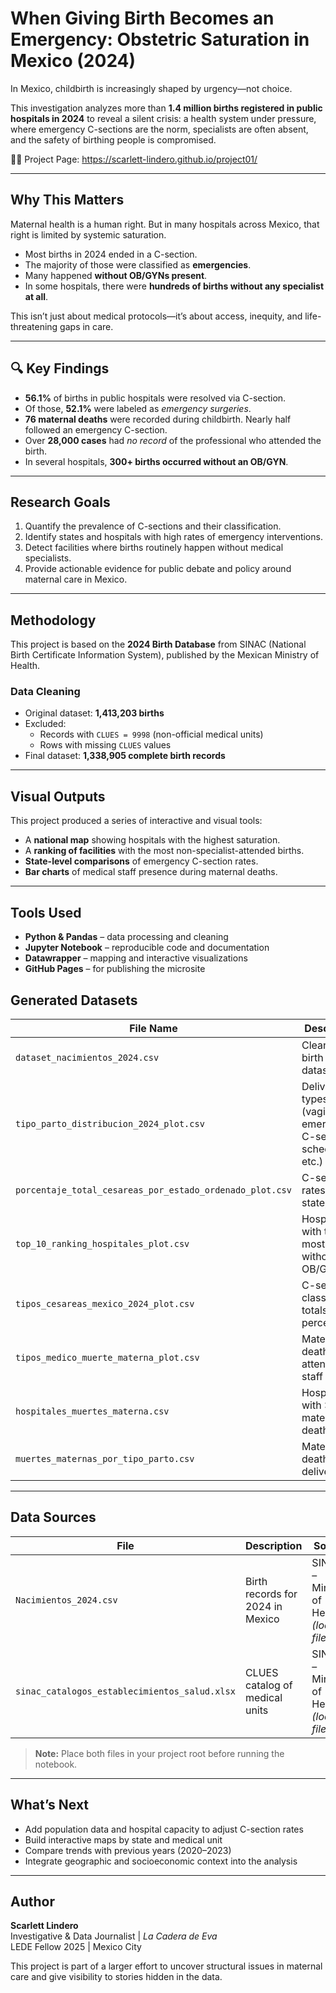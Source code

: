 # When Giving Birth Becomes an Emergency: Obstetric Saturation in Mexico (2024)

In Mexico, childbirth is increasingly shaped by urgency—not choice.

This investigation analyzes more than **1.4 million births registered in public hospitals in 2024** to reveal a silent crisis: a health system under pressure, where emergency C-sections are the norm, specialists are often absent, and the safety of birthing people is compromised.

🤰🏻 Project Page: https://scarlett-lindero.github.io/project01/

---

## Why This Matters

Maternal health is a human right. But in many hospitals across Mexico, that right is limited by systemic saturation.

- Most births in 2024 ended in a C-section.
- The majority of those were classified as **emergencies**.
- Many happened **without OB/GYNs present**.
- In some hospitals, there were **hundreds of births without any specialist at all**.

This isn’t just about medical protocols—it’s about access, inequity, and life-threatening gaps in care.

---

## 🔍 Key Findings

- **56.1%** of births in public hospitals were resolved via C-section.  
- Of those, **52.1%** were labeled as *emergency surgeries*.  
- **76 maternal deaths** were recorded during childbirth. Nearly half followed an emergency C-section.  
- Over **28,000 cases** had *no record* of the professional who attended the birth.  
- In several hospitals, **300+ births occurred without an OB/GYN**.

---

## Research Goals

1. Quantify the prevalence of C-sections and their classification.  
2. Identify states and hospitals with high rates of emergency interventions.  
3. Detect facilities where births routinely happen without medical specialists.  
4. Provide actionable evidence for public debate and policy around maternal care in Mexico.

---

## Methodology 

This project is based on the **2024 Birth Database** from SINAC (National Birth Certificate Information System), published by the Mexican Ministry of Health.

### Data Cleaning

- Original dataset: **1,413,203 births**  
- Excluded:
  - Records with `CLUES = 9998` (non-official medical units)
  - Rows with missing `CLUES` values
- Final dataset: **1,338,905 complete birth records**  

---

## Visual Outputs

This project produced a series of interactive and visual tools:

- A **national map** showing hospitals with the highest saturation.
- A **ranking of facilities** with the most non-specialist-attended births.
- **State-level comparisons** of emergency C-section rates.
- **Bar charts** of medical staff presence during maternal deaths.

---

## Tools Used

- **Python & Pandas** – data processing and cleaning  
- **Jupyter Notebook** – reproducible code and documentation  
- **Datawrapper** – mapping and interactive visualizations  
- **GitHub Pages** – for publishing the microsite  

## Generated Datasets

| File Name                                       | Description                                                              |
|------------------------------------------------|--------------------------------------------------------------------------|
| `dataset_nacimientos_2024.csv`                 | Cleaned birth records dataset                                            |
| `tipo_parto_distribucion_2024_plot.csv`        | Delivery types (vaginal, emergency C-section, scheduled, etc.)          |
| `porcentaje_total_cesareas_por_estado_ordenado_plot.csv` | C-section rates by state, ranked                                 |
| `top_10_ranking_hospitales_plot.csv`           | Hospitals with the most births without OB/GYN                           |
| `tipos_cesareas_mexico_2024_plot.csv`          | C-section classification totals and percentages                         |
| `tipos_medico_muerte_materna_plot.csv`         | Maternal deaths by attending staff type                                 |
| `hospitales_muertes_materna.csv`               | Hospitals with >2 maternal deaths                                        |
| `muertes_maternas_por_tipo_parto.csv`          | Maternal deaths by delivery type                                        |

---

## Data Sources

| File                                           | Description                                | Source                                     |
|------------------------------------------------|--------------------------------------------|--------------------------------------------|
| `Nacimientos_2024.csv`                         | Birth records for 2024 in Mexico           | SINAC – Ministry of Health *(local file)*  |
| `sinac_catalogos_establecimientos_salud.xlsx`  | CLUES catalog of medical units             | SINAC – Ministry of Health *(local file)*  |

> **Note:** Place both files in your project root before running the notebook.

---

## What’s Next

- Add population data and hospital capacity to adjust C-section rates  
- Build interactive maps by state and medical unit  
- Compare trends with previous years (2020–2023)  
- Integrate geographic and socioeconomic context into the analysis  

---

##  Author

**Scarlett Lindero**  
Investigative & Data Journalist | *La Cadera de Eva*  
LEDE Fellow 2025 | Mexico City  

This project is part of a larger effort to uncover structural issues in maternal care and give visibility to stories hidden in the data.


